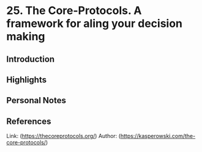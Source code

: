 # 25. The Core-Protocols. A framework for aling your decision making

## Introduction

## Highlights


## Personal Notes


## References
Link: (https://thecoreprotocols.org/)
Author: (https://kasperowski.com/the-core-protocols/)